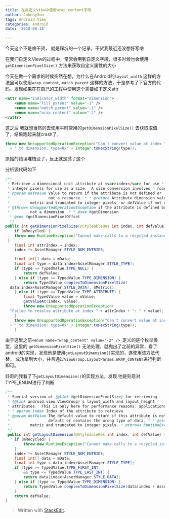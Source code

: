 ```yaml
---
title: 在自定义View中使用wrap_content字段
author: JohnnySun
tags: Android View
categories: Android
date: '2018-08-18'

---
```


今天这个不是啥干货， 就是踩坑的一个记录，干货我最近还没想好写啥

在我们自定义View的过程中，常常会用到自定义字段，很多时候也会使用 ```getDimensionPixelSize()``` 方法来获取自定义属性的大小

今天在做一个需求的时候突然在想，为什么在Android的```layout_width``` 这样的方法里可以使用```wrap_content```, ```match_parent``` 这样的方法，于是参考了下官方的代码，发现如果在在自己的工程中使用这个需要如下定义attr
```xml
<attr name="indicator_width" format="dimension">  
	<enum name="fill_parent" value="-1" />  
	<enum name="match_parent" value="-1" />  
	<enum name="wrap_content" value="-2" />  
</attr>
```

这之后 我就想当然的去使用平时常用的```getDimensionPixelSize()``` 去获取取值了，结果跑起来就crash了，
``` java
throw new UnsupportedOperationException("Can't convert value at index " + attrIndex  
  + " to dimension: type=0x" + Integer.toHexString(type));
```
原始的错误堆栈没了，反正就是抛了这个

分析源代码如下
```java
/**  
 * Retrieve a dimensional unit attribute at <var>index</var> for use * as a size in raw pixels.  This is the same as * {@link #getDimension}, except the returned value is converted to  
 * integer pixels for use as a size.  A size conversion involves * rounding the base value, and ensuring that a non-zero base value * is at least one pixel in size. * <p> * This method will throw an exception if the attribute is defined but is * not a dimension. * * @param index Index of attribute to retrieve.  
 * @param defValue Value to return if the attribute is not defined or  
 *                 not a resource. * * @return Attribute dimension value multiplied by the appropriate  
 *         metric and truncated to integer pixels, or defValue if not defined. * @throws RuntimeException if the TypedArray has already been recycled.  
 * @throws UnsupportedOperationException if the attribute is defined but is  
 *         not a dimension. * * @see #getDimension  
  * @see #getDimensionPixelOffset  
  */  
public int getDimensionPixelSize(@StyleableRes int index, int defValue) {  
	if (mRecycled) {  
	throw new RuntimeException("Cannot make calls to a recycled instance!");  
 }  
	final int attrIndex = index;  
	index *= AssetManager.STYLE_NUM_ENTRIES;  

	final int[] data = mData;  
	final int type = data[index+AssetManager.STYLE_TYPE];  
	if (type == TypedValue.TYPE_NULL) {  
		return defValue;  
	} else if (type == TypedValue.TYPE_DIMENSION) {  
		return TypedValue.complexToDimensionPixelSize(  
  data[index+AssetManager.STYLE_DATA], mMetrics);  
	} else if (type == TypedValue.TYPE_ATTRIBUTE) {  
		final TypedValue value = mValue;  
		getValueAt(index, value);  
		throw new UnsupportedOperationException(  
  "Failed to resolve attribute at index " + attrIndex + ": " + value);  
	}  
	throw new UnsupportedOperationException("Can't convert value at index " + attrIndex  
  + " to dimension: type=0x" + Integer.toHexString(type));  
	}
```

由于这里之前```<enum name="wrap_content" value="-2" /> ```定义的是个枚举类型，这里的 ```getDimensionPixelSize()``` 无法处理，就抛出了之前的异常，看了android的实现，发现他是使用```getLayoutDimension()```实现的，遂使用该方法代替， 成功拿到大小，并且通过```ViewGroup.LayoutParams.WRAP_CONTENT```进行判断即可。

好奇的我看了下```getLayoutDimension()```的实现方法，发现 他是刻意对TYPE_ENUM进行了判断
```java
/**  
 * Special version of {@link #getDimensionPixelSize} for retrieving  
 * {@link android.view.ViewGroup}'s layout_width and layout_height  
 * attributes.  This is only here for performance reasons; applications * should use {@link #getDimensionPixelSize}.  
 * * @param index Index of the attribute to retrieve.  
 * @param defValue The default value to return if this attribute is not  
 *                 default or contains the wrong type of data. * * @return Attribute dimension value multiplied by the appropriate  
 *         metric and truncated to integer pixels. * @throws RuntimeException if the TypedArray has already been recycled.  
 */
 public int getLayoutDimension(@StyleableRes int index, int defValue) {  
	if (mRecycled) {  
		throw new RuntimeException("Cannot make calls to a recycled instance!");  
	}  
	index *= AssetManager.STYLE_NUM_ENTRIES;  
	final int[] data = mData;  
	final int type = data[index+AssetManager.STYLE_TYPE];  
	if (type >= TypedValue.TYPE_FIRST_INT  
		&& type <= TypedValue.TYPE_LAST_INT) {  
		return data[index+AssetManager.STYLE_DATA];  
	} else if (type == TypedValue.TYPE_DIMENSION) {  
		return TypedValue.complexToDimensionPixelSize(data[index + AssetManager.STYLE_DATA], mMetrics);  
	}  
	return defValue;  
}
```

> Written with [StackEdit](https://stackedit.io/).


